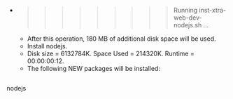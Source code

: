 * >>>>>>>>> Running inst-xtra-web-dev-nodejs.sh ...
  * After this operation, 180 MB of additional disk space will be used.
  * Install nodejs.
  * Disk size = 6132784K. Space Used = 214320K. Runtime = 00:00:00:12.
  * The following NEW packages will be installed:
  ```bash
nodejs
  ```
